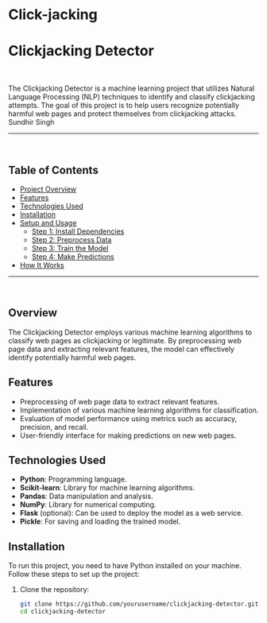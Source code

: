 ﻿# Click-jacking
# Clickjacking Detector
&nbsp;
&nbsp;

The Clickjacking Detector is a machine learning project that utilizes Natural Language Processing (NLP) techniques to identify and classify clickjacking attempts. The goal of this project is to help users recognize potentially harmful web pages and protect themselves from clickjacking attacks. <br>  Sundhir Singh
&nbsp;
&nbsp;

---
&nbsp;
&nbsp;

## **Table of Contents**
- [Project Overview](#project-overview)
- [Features](#features)
- [Technologies Used](#technologies-used)
- [Installation](#installation)
- [Setup and Usage](#setup-and-usage)
  - [Step 1: Install Dependencies](#step-1-install-dependencies)
  - [Step 2: Preprocess Data](#step-2-preprocess-data)
  - [Step 3: Train the Model](#step-3-train-the-model)
  - [Step 4: Make Predictions](#step-4-make-predictions)
- [How It Works](#how-it-works)
&nbsp;
&nbsp;

---
&nbsp;
&nbsp;

## Overview
The Clickjacking Detector employs various machine learning algorithms to classify web pages as clickjacking or legitimate. By preprocessing web page data and extracting relevant features, the model can effectively identify potentially harmful web pages.
&nbsp;
&nbsp;

## Features
- Preprocessing of web page data to extract relevant features.
- Implementation of various machine learning algorithms for classification.
- Evaluation of model performance using metrics such as accuracy, precision, and recall.
- User-friendly interface for making predictions on new web pages.
&nbsp;
&nbsp;

## **Technologies Used**
- **Python**: Programming language.
- **Scikit-learn**: Library for machine learning algorithms.
- **Pandas**: Data manipulation and analysis.
- **NumPy**: Library for numerical computing.
- **Flask** (optional): Can be used to deploy the model as a web service.
- **Pickle**: For saving and loading the trained model.
&nbsp;
&nbsp;

## Installation
To run this project, you need to have Python installed on your machine. Follow these steps to set up the project:
&nbsp;
&nbsp;

1. Clone the repository:
   ```bash
   git clone https://github.com/yourusername/clickjacking-detector.git
   cd clickjacking-detector
